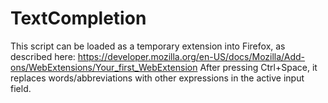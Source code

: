 # TextCompletion
This script can be loaded as a temporary extension into Firefox, as described here:  https://developer.mozilla.org/en-US/docs/Mozilla/Add-ons/WebExtensions/Your_first_WebExtension  After pressing Ctrl+Space, it replaces words/abbreviations with other expressions in the active input field.

